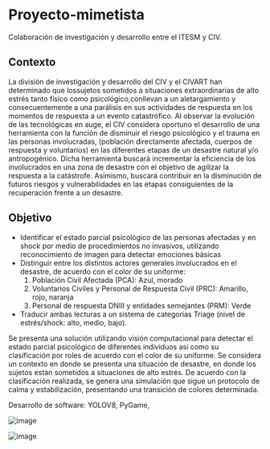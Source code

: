 # Proyecto-mimetista
Colaboración de investigación y desarrollo entre el ITESM y CIV.  

## Contexto
La división de investigación y desarrollo del CIV y el CIVART han determinado que lossujetos sometidos a situaciones extraordinarias de alto estrés tanto físico como psicológico,conllevan a un aletargamiento y consecuentemente a una parálisis en sus actividades de respuesta en los momentos de respuesta a un evento catastrófico. Al observar la evolución de las tecnológicas en auge, el CIV considera oportuno el desarrollo de una herramienta con la función de disminuir el riesgo psicológico y el trauma en las personas involucradas, (población directamente afectada, cuerpos de respuesta y voluntarios) en las diferentes etapas de un desastre natural y/o antropogénico. Dicha herramienta buscará incrementar la eficiencia de los involucrados en una zona de desastre con el objetivo de agilizar la respuesta a la catástrofe. Asimismo, buscará contribuir en la disminución de futuros riesgos y vulnerabilidades en las etapas consiguientes de la recuperación frente a un desastre.

## Objetivo
* Identificar el estado parcial psicológico de las personas afectadas y en shock por medio de procedimientos no invasivos, utilizando reconocimiento de imagen para detectar emociones básicas
* Distinguir entre los distintos actores generales involucrados en el desastre, de acuerdo con el color de su uniforme:
  1. Población Civil Afectada (PCA): Azul, morado
  2. Voluntarios Civiles y Personal de Respuesta Civil (PRC): Amarillo, rojo, naranja
  3. Personal de respuesta DNIII y entidades semejantes (PRM): Verde
* Traducir ambas lecturas a un sistema de categorías Triage (nivel de estrés/shock:  alto, medio, bajo).

Se presenta una solución utilizando visión computacional para detectar el estado parcial psicológico de diferentes individuos así como su clasificación por roles de acuerdo con el color de su uniforme. Se considera un contexto en donde se presenta una situación de desastre, en donde los sujetos están sometidos a situaciones de alto estrés. De acuerdo con la clasificación realizada, se genera una simulación que sigue un protocolo de calma y estabilización, presentando una transición de colores determinada.

Desarrollo de software: YOLOV8, PyGame, 

![image](https://github.com/victoriadeleon/Proyecto-mimetista/assets/70030691/362f0184-e33e-4962-9674-821d280b4388)

![image](https://github.com/victoriadeleon/Proyecto-mimetista/assets/70030691/0f4f3011-de41-4f7f-ac38-ea06f13b5164)

